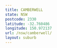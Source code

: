 ```yaml
---
title: CAMBERWELL
state: NSW
postcode: 2330
latitude: -32.760486
longitude: 150.972137
url: /nsw/camberwell/
layout: suburb
---
```

